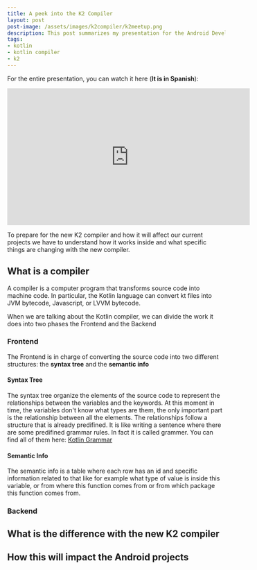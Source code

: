 ```yaml
---
title: A peek into the K2 Compiler
layout: post
post-image: /assets/images/k2compiler/k2meetup.png
description: This post summarizes my presentation for the Android Developer Peru meetup in July 2023. The topic is the new Kotlin compiler K2 and the changes that we should take into account for the development of apps in the future. 
tags:
- kotlin
- kotlin compiler
- k2
---
```


For the entire presentation, you can watch it here (**It is in Spanish**):

<p align="center">
<iframe width="560" height="315" src="https://www.youtube.com/embed/nOCgGmPGelE?si=NRzo1hbnNlT8b3dD&amp;start=145" title="YouTube video player" frameborder="0" allow="accelerometer; autoplay; clipboard-write; encrypted-media; gyroscope; picture-in-picture; web-share" allowfullscreen></iframe>
</p>

To prepare for the new K2 compiler and how it will affect our current projects we have to understand how it works inside and what specific things are changing with the new compiler.

## What is a compiler

A compiler is a computer program that transforms source code into machine code.
In particular, the Kotlin language can convert kt files into JVM bytecode, Javascript, or LVVM bytecode.

When we are talking about the Kotlin compiler, we can divide the work it does into two phases the Frontend and the Backend

### Frontend

The Frontend is in charge of converting the source code into two different structures: the **syntax tree** and the **semantic info**

#### Syntax Tree

The syntax tree organize the elements of the source code to represent the relationships between the variables and the keywords.
At this moment in time, the variables don't know what types are them, the only important part is the relationship between all the elements.
The relationships follow a structure that is already predifined. It is like writing a sentence where there are some predifined grammar rules.
In fact it is called grammer. You can find all of them here: [Kotlin Grammar](https://kotlinlang.org/docs/reference/grammar.html)

#### Semantic Info

The semantic info is a table where each row has an id and specific information related to that like for example what type of value is inside this variable, or from where this function comes from or from which package this function comes from.



### Backend


## What is the difference with the new K2 compiler

## How this will impact the Android projects
